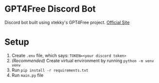 # GPT4Free Discord Bot
Discord bot built using xtekky's GPT4Free project.
[Official Site](freegpt.medved404.repl.co)

# Setup
1. Create `.env` file, which says: `TOKEN=<your discord token>`
2. *(Recommended)* Create virtual environment by running `python -m venv venv`
3. Run `pip install -r requirements.txt`
4. Run `main.py` file
